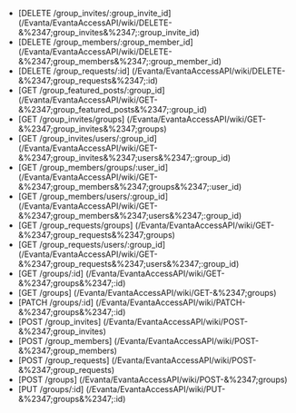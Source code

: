 * [DELETE /group_invites/:group_invite_id] (/Evanta/EvantaAccessAPI/wiki/DELETE-&%2347;group_invites&%2347;:group_invite_id)
* [DELETE /group_members/:group_member_id] (/Evanta/EvantaAccessAPI/wiki/DELETE-&%2347;group_members&%2347;:group_member_id)
* [DELETE /group_requests/:id] (/Evanta/EvantaAccessAPI/wiki/DELETE-&%2347;group_requests&%2347;:id)
* [GET /group_featured_posts/:group_id] (/Evanta/EvantaAccessAPI/wiki/GET-&%2347;group_featured_posts&%2347;:group_id)
* [GET /group_invites/groups] (/Evanta/EvantaAccessAPI/wiki/GET-&%2347;group_invites&%2347;groups)
* [GET /group_invites/users/:group_id] (/Evanta/EvantaAccessAPI/wiki/GET-&%2347;group_invites&%2347;users&%2347;:group_id)
* [GET /group_members/groups/:user_id] (/Evanta/EvantaAccessAPI/wiki/GET-&%2347;group_members&%2347;groups&%2347;:user_id)
* [GET /group_members/users/:group_id] (/Evanta/EvantaAccessAPI/wiki/GET-&%2347;group_members&%2347;users&%2347;:group_id)
* [GET /group_requests/groups] (/Evanta/EvantaAccessAPI/wiki/GET-&%2347;group_requests&%2347;groups)
* [GET /group_requests/users/:group_id] (/Evanta/EvantaAccessAPI/wiki/GET-&%2347;group_requests&%2347;users&%2347;:group_id)
* [GET /groups/:id] (/Evanta/EvantaAccessAPI/wiki/GET-&%2347;groups&%2347;:id)
* [GET /groups] (/Evanta/EvantaAccessAPI/wiki/GET-&%2347;groups)
* [PATCH /groups/:id] (/Evanta/EvantaAccessAPI/wiki/PATCH-&%2347;groups&%2347;:id)
* [POST /group_invites] (/Evanta/EvantaAccessAPI/wiki/POST-&%2347;group_invites)
* [POST /group_members] (/Evanta/EvantaAccessAPI/wiki/POST-&%2347;group_members)
* [POST /group_requests] (/Evanta/EvantaAccessAPI/wiki/POST-&%2347;group_requests)
* [POST /groups] (/Evanta/EvantaAccessAPI/wiki/POST-&%2347;groups)
* [PUT /groups/:id] (/Evanta/EvantaAccessAPI/wiki/PUT-&%2347;groups&%2347;:id)